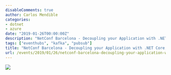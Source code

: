 ```yaml
---
disableComments: true
author: Carlos Mendible
categories:
- dotnet
- azure
date: "2019-01-26T00:00:00Z"
description: "NetConf Barcelona - Decoupling your Application with .NET Core, Azure and Events"
tags: ["eventhubs", "kafka", "pubsub"]
title: "NetConf Barcelona - Decoupling your Application with .NET Core, Azure and Events"
url: /events/2019/01/26/netconf-barcelona-decoupling-your-application-with-dotnetcore-azure-events/
---
```


![](/assets/img/events/2020-01-netconf.jfif)